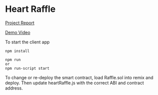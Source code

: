 # Heart Raffle
[Project Report](https://docs.google.com/document/d/1E22SOfOuWbveKRCZLTUfjb7N70ANcQE_F6UOYPv5Q48/edit?usp=sharing)

[Demo Video](https://www.youtube.com/watch?v=QtVsowwrWcQ)

To start the client app
```
npm install
```
```
npm run
or
npm run-script start
```
To change or re-deploy the smart contract, load Raffle.sol into remix and deploy. Then update heartRaffle.js with the correct ABI and contract address.
